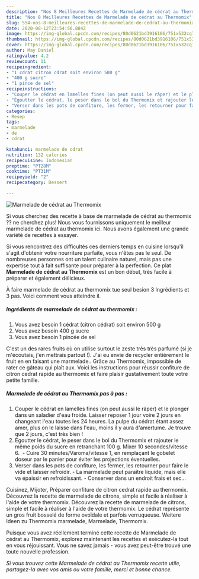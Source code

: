 ```yaml
---
description: "Nos 8 Meilleures Recettes de Marmelade de cédrat au Thermomix"
title: "Nos 8 Meilleures Recettes de Marmelade de cédrat au Thermomix"
slug: 554-nos-8-meilleures-recettes-de-marmelade-de-cedrat-au-thermomix
date: 2020-08-12T23:54:56.884Z
image: https://img-global.cpcdn.com/recipes/80d0621bd3916106/751x532cq70/marmelade-de-cedrat-au-thermomix-photo-principale-de-la-recette.jpg
thumbnail: https://img-global.cpcdn.com/recipes/80d0621bd3916106/751x532cq70/marmelade-de-cedrat-au-thermomix-photo-principale-de-la-recette.jpg
cover: https://img-global.cpcdn.com/recipes/80d0621bd3916106/751x532cq70/marmelade-de-cedrat-au-thermomix-photo-principale-de-la-recette.jpg
author: May Daniel
ratingvalue: 4.2
reviewcount: 11
recipeingredient:
- "1 cdrat citron cdrat soit environ 500 g"
- "400 g sucre"
- "1 pince de sel"
recipeinstructions:
- "Couper le cédrat en lamelles fines (on peut aussi le râper) et le plonger dans un saladier d&#39;eau froide. Laisser reposer 1 jour voire 2 jours en changeant l&#39;eau toutes les 24 heures. La pulpe du cédrat étant assez amer, plus on le laisse dans l&#39;eau, moins il y aura d&#39;amertume. Je trouve que 2 jours, c&#39;est très bien !"
- "Égoutter le cédrat, le peser dans le bol du Thermomix et rajouter le même poids du sucre en retranchant 100 g. Mixer 10 secondes/vitesse 6.  Cuire 30 minutes/Varoma/vitesse 1, en remplaçant le gobelet doseur par le panier pour éviter les projections éventuelles."
- "Verser dans les pots de confiture, les fermer, les retourner pour faire le vide et laisser refroidir. La marmelade peut paraître liquide, mais elle va épaissir en refroidissant. Conserver dans un endroit frais et sec..."
categories:
- Resep
tags:
- marmelade
- de
- cdrat

katakunci: marmelade de cdrat 
nutrition: 132 calories
recipecuisine: Indonesian
preptime: "PT28M"
cooktime: "PT31M"
recipeyield: "2"
recipecategory: Dessert

---
```



![Marmelade de cédrat au Thermomix](https://img-global.cpcdn.com/recipes/80d0621bd3916106/751x532cq70/marmelade-de-cedrat-au-thermomix-photo-principale-de-la-recette.jpg)

Si vous cherchez des recette à base de marmelade de cédrat au thermomix ?? ne cherchez plus! Nous vous fournissons uniquement le meilleur marmelade de cédrat au thermomix ici. Nous avons également une grande variété de recettes à essayer.

Si vous rencontrez des difficultés ces derniers temps en cuisine lorsqu'il s'agit d'obtenir votre nourriture parfaite, vous n'êtes pas le seul. De nombreuses personnes ont un talent culinaire naturel, mais pas une expertise tout à fait suffisante pour préparer à la perfection. Ce plat <strong> Marmelade de cédrat au Thermomix </strong> est un bon début, très facile à préparer et également délicieux.

<!--inarticleads1-->

À faire marmelade de cédrat au thermomix tue seul besion 3 Ingrédients et 3 pas. Voici comment vous atteindre il.

##### Ingrédients de marmelade de cédrat au thermomix :

1. Vous avez besoin 1 cédrat (citron cédrat) soit environ 500 g
1. Vous avez besoin 400 g sucre
1. Vous avez besoin 1 pincée de sel


C&#39;est un des rares fruits où on utilise surtout le zeste très très parfumé (si je m&#39;écoutais, j&#39;en mettrais partout !). J&#39;ai eu envie de recycler entièrement le fruit en en faisant une marmelade.. Grâce au Thermomix, impossible de rater ce gâteau qui plaît aux. Voici les instructions pour réussir confiture de citron cedrat rapide au thermomix et faire plaisir gustativement toute votre petite famille. 

<!--inarticleads2-->

##### Marmelade de cédrat au Thermomix pas à pas :

1. Couper le cédrat en lamelles fines (on peut aussi le râper) et le plonger dans un saladier d&#39;eau froide. Laisser reposer 1 jour voire 2 jours en changeant l&#39;eau toutes les 24 heures. La pulpe du cédrat étant assez amer, plus on le laisse dans l&#39;eau, moins il y aura d&#39;amertume. Je trouve que 2 jours, c&#39;est très bien !
1. Égoutter le cédrat, le peser dans le bol du Thermomix et rajouter le même poids du sucre en retranchant 100 g. Mixer 10 secondes/vitesse 6.  - Cuire 30 minutes/Varoma/vitesse 1, en remplaçant le gobelet doseur par le panier pour éviter les projections éventuelles.
1. Verser dans les pots de confiture, les fermer, les retourner pour faire le vide et laisser refroidir. - La marmelade peut paraître liquide, mais elle va épaissir en refroidissant. - Conserver dans un endroit frais et sec...


Cuisinez, Mijoter, Préparer confiture de citron cedrat rapide au thermomix. Découvrez la recette de marmelade de citrons, simple et facile à réaliser à l&#39;aide de votre thermomix. Découvrez la recette de marmelade de citrons, simple et facile à réaliser à l&#39;aide de votre thermomix. Le cédrat représente un gros fruit bosselé de forme ovoïdale et parfois verruqueuse. Weitere Ideen zu Thermomix marmelade, Marmelade, Thermomix. 

<!--inarticleads1-->

<p>
Puisque vous avez réellement terminé cette recette de Marmelade de cédrat au Thermomix, explorez maintenant les recettes et exécutez-la tout en vous réjouissant. Vous ne savez jamais - vous avez peut-être trouvé une toute nouvelle profession.
</p>

<p>
<i>Si vous trouvez cette Marmelade de cédrat au Thermomix recette utile, partagez-la avec vos amis ou votre famille, merci et bonne chance.</i>
</p>
